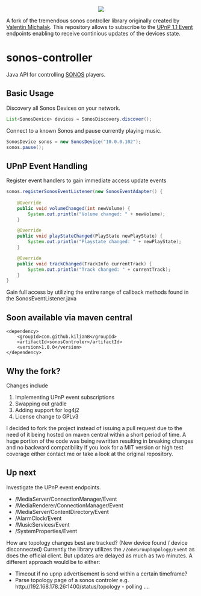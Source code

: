 
<p align= "center">
<img src ="http://blog.vmichalak.com/wp-content/uploads/2017/01/SONOS_controller_header.png" />
</p>
A fork of the tremendous sonos controller library originally created by <a href="https://github.com/vmichalak/sonos-controller">Valentin Michalak</a>. This repository allows to subscribe to the <a href="http://upnp.org/specs/arch/UPnP-arch-DeviceArchitecture-v1.1.pdf">UPnP 1.1 Event</a> endpoints enabling to receive continious updates of the devices state.

# sonos-controller
Java API for controlling [SONOS](http://www.sonos.com/) players.

## Basic Usage

Discovery all Sonos Devices on your network.

```java
List<SonosDevice> devices = SonosDiscovery.discover();
```

Connect to a known Sonos and pause currently playing music.

```java
SonosDevice sonos = new SonosDevice("10.0.0.102");
sonos.pause();
```

## UPnP Event Handling

Register event handlers to gain immediate access update events

```java
sonos.registerSonosEventListener(new SonosEventAdapter() {
	
	@Override
	public void volumeChanged(int newVolume) {
		System.out.println("Volume changed: " + newVolume);
	}

	@Override
	public void playStateChanged(PlayState newPlayState) {
		System.out.println("Playstate changed: " + newPlayState);
	}

	@Override
	public void trackChanged(TrackInfo currentTrack) {
		System.out.println("Track changed: " + currentTrack);
	}
}
```

Gain full access by utilizing the entire range of callback methods found in the SonosEventListener.java

## Soon available via maven central

```
<dependency>
	<groupId>com.github.kilianB</groupId>
	<artifactId>sonosControler</artifactId>
	<version>1.0.0</version>
</dependency>
```

## Why the fork?

Changes include
<ol>
	<li>Implementing UPnP event subscriptions</li>
	<li>Swapping out gradle</li>
	<li>Adding support for log4j2</li>
	<li>License change to GPLv3</li>
</ol>

I decided to fork the project instead of issuing a pull request due to the need of it being hosted on maven central within a short period of time. A huge portion of the code was being rewritten resulting in breaking changes and no backward compatibility If you look for a MIT version or high test coverage either contact me or take a look at the original repository. 

## Up next

Investigate the UPnP event endpoints.

<ul>
<li>/MediaServer/ConnectionManager/Event</li>
<li>/MediaRenderer/ConnectionManager/Event</li>
<li>/MediaServer/ContentDirectory/Event</li>
<li>/AlarmClock/Event</li>
<li>/MusicServices/Event</li>
<li>/SystemProperties/Event</li>
</ul>


How are topology changes best are tracked? (New device found  / device disconnected)
Currently the library utilizes the `/ZoneGroupTopology/Event` as does the official client.
But updates are delayed as much as two minutes.
A different approach would be to either:

<ul>
	<li>Timeout if no upnp advertisement is send within a certain timeframe?</li>
	<li>Parse topology page of a sonos controler e.g. http://192.168.178.26:1400/status/topology  - polling ....</li>
</ul>
